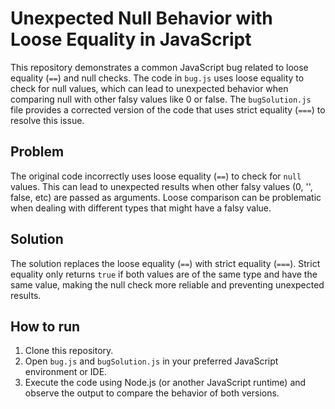 # Unexpected Null Behavior with Loose Equality in JavaScript

This repository demonstrates a common JavaScript bug related to loose equality (`==`) and null checks.  The code in `bug.js` uses loose equality to check for null values, which can lead to unexpected behavior when comparing null with other falsy values like 0 or false. The `bugSolution.js` file provides a corrected version of the code that uses strict equality (`===`) to resolve this issue.

## Problem

The original code incorrectly uses loose equality (`==`) to check for `null` values.  This can lead to unexpected results when other falsy values (0, '', false, etc) are passed as arguments.  Loose comparison can be problematic when dealing with different types that might have a falsy value.

## Solution

The solution replaces the loose equality (`==`) with strict equality (`===`). Strict equality only returns `true` if both values are of the same type and have the same value, making the null check more reliable and preventing unexpected results.

## How to run

1. Clone this repository.
2. Open `bug.js` and `bugSolution.js` in your preferred JavaScript environment or IDE.
3. Execute the code using Node.js (or another JavaScript runtime) and observe the output to compare the behavior of both versions.
